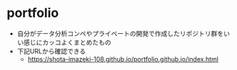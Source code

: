 # portfolio
- 自分がデータ分析コンペやプライベートの開発で作成したリポジトリ群をいい感じにカッコよくまとめたもの
- 下記URLから確認できる
    - https://shota-imazeki-108.github.io/portfolio.github.io/index.html